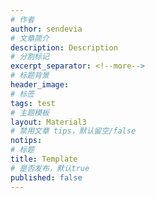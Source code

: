 ```yaml
---
# 作者
author: sendevia 
# 文章简介
description: Description
# 分割标记
excerpt_separator: <!--more-->
# 标题背景
header_image:
# 标签
tags: test
# 主题模板
layout: Material3
# 禁用文章 tips，默认留空/false
notips: 
# 标题
title: Template
# 是否发布，默认true
published: false
---
```

